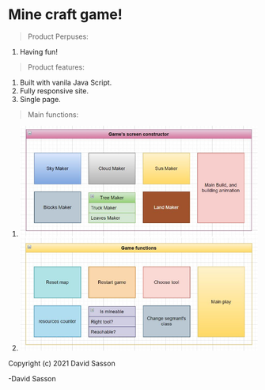 # Mine craft game!

> Product Perpuses:
1. Having fun!

>Product features:
1. Built with vanila Java Script.
2. Fully responsive site.
3. Single page.

>Main functions:
1. ![Diagram](https://github.com/DavidSasson22/Minecraft/blob/main/MD%20img/game.JPG?raw=true)
2. ![Diagram](https://github.com/DavidSasson22/Minecraft/blob/main/MD%20img/Play.JPG?raw=true)




> 
Copyright (c) 2021 David Sasson

-David Sasson
